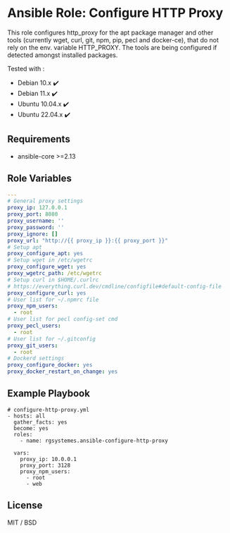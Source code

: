 # Ansible Role: Configure HTTP Proxy

This role configures http_proxy for the apt package manager and other tools (currently wget, curl, git, npm, pip, pecl and docker-ce), that do not rely on the env. variable HTTP_PROXY.
The tools are being configured if detected amongst installed packages.

Tested with :
  - Debian 10.x ✔️
  - Debian 11.x ✔️
  - Ubuntu 10.04.x ✔️
  - Ubuntu 22.04.x ✔️ 

## Requirements

- ansible-core >=2.13

## Role Variables

```yml
---
# General proxy settings
proxy_ip: 127.0.0.1
proxy_port: 8080
proxy_username: ''
proxy_password: ''
proxy_ignore: []
proxy_url: "http://{{ proxy_ip }}:{{ proxy_port }}"
# Setup apt
proxy_configure_apt: yes
# Setup wget in /etc/wgetrc
proxy_configure_wget: yes
proxy_wgetrc_path: /etc/wgetrc
# Setup curl in $HOME/.curlrc
# https://everything.curl.dev/cmdline/configfile#default-config-file
proxy_configure_curl: yes
# User list for ~/.npmrc file
proxy_npm_users:
  - root
# User list for pecl config-set cmd
proxy_pecl_users:
  - root
# User list for ~/.gitconfig
proxy_git_users:
  - root
# Dockerd settings
proxy_configure_docker: yes
proxy_docker_restart_on_change: yes

```

## Example Playbook

    # configure-http-proxy.yml
    - hosts: all
      gather_facts: yes
      become: yes
      roles:
        - name: rgsystemes.ansible-configure-http-proxy

      vars:
        proxy_ip: 10.0.0.1
        proxy_port: 3128
        proxy_npm_users:
          - root
          - web

License
-------

MIT / BSD
